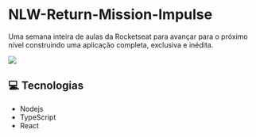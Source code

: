 # NLW-Return-Mission-Impulse

Uma semana inteira de aulas da Rocketseat para avançar para o próximo nível construindo uma aplicação completa, exclusiva e inédita.
 
 <img src="https://user-images.githubusercontent.com/76978377/167170941-50023d7e-7d57-49e0-ad39-b237d0810b83.png" />
</p>
 
## 💻 Tecnologias
 
 * Nodejs 
 * TypeScript
 * React
